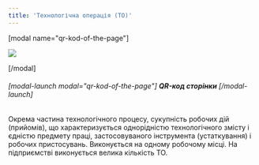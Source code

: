 ```yaml
---
title: 'Технологічна операція (ТО)'
---
```


[modal name="qr-kod-of-the-page"]

![](https://chart.googleapis.com/chart?chs=400x400&amp;cht=qr&amp;chl=https://books.m-e.pp.ua/tekhnologichna-operaciya-to.html) 

[/modal]

###### [modal-launch modal="qr-kod-of-the-page"] **QR-код сторінки** [/modal-launch]

Окрема частина технологічного процесу, сукупність робочих дій (прийомів), що характеризується однорідністю технологічного змісту і єдністю предмету праці, застосовуваного інструмента (устаткування) і робочих пристосувань. Виконується на одному робочому місці.
На підприємстві виконується велика кількість ТО.